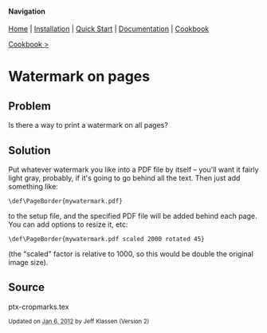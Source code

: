 #### Navigation

[Home](../home/README.md)  | [Installation](../installation/README.md) | [Quick Start](../quick-start/README.md) | [Documentation](../documentation/README.md) | [Cookbook ](../cookbook/README.md) 

[Cookbook >](../README.md) 


# <span class="entry-title">Watermark on pages</span>

## <a name="TOC-Problem">Problem</a>

<a name="TOC-Problem">

Is there a way to print a watermark on all pages?

</a>

## <a name="TOC-Problem"></a><a name="TOC-Solution">Solution</a>

<a name="TOC-Solution">Put whatever watermark you like into a PDF file by itself – you'll want it fairly light gray, probably, if it's going to go behind all the text. Then just add something like:

```
\def\PageBorder{mywatermark.pdf}
```

to the setup file, and the specified PDF file will be added behind each page. You can add options to resize it, etc:

```
\def\PageBorder{mywatermark.pdf scaled 2000 rotated 45}
```

(the "scaled" factor is relative to 1000, so this would be double the original image size).

</a>

## <a name="TOC-Solution"></a><a name="TOC-Source">Source</a>

<a name="TOC-Source">

ptx-cropmarks.tex



<small>Updated on <abbr class="updated" title="2012-01-06T16:11:54.537Z">Jan 6, 2012</abbr> by <span class="author"><span class="vcard">Jeff Klassen</span> </span>(Version <span class="sites:revision">2</span>)</small>  

